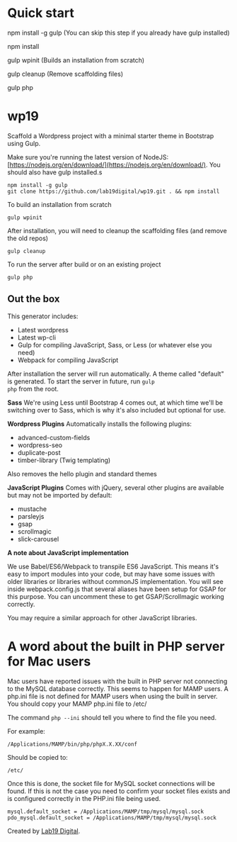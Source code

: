 # Quick start

npm install -g gulp (You can skip this step if you already have gulp installed)

npm install

gulp wpinit (Builds an installation from scratch)

gulp cleanup (Remove scaffolding files)

gulp php

# wp19

Scaffold a Wordpress project with a minimal starter theme in Bootstrap using Gulp.

Make sure you're running the latest version of NodeJS: [https://nodejs.org/en/download/](https://nodejs.org/en/download/). You should also have gulp installed.s
	
	npm install -g gulp
	git clone https://github.com/lab19digital/wp19.git . && npm install

To build an installation from scratch

	gulp wpinit

After installation, you will need to cleanup the scaffolding files (and remove the old repos)

	gulp cleanup

To run the server after build or on an existing project

	gulp php

## Out the box

This generator includes:

* Latest wordpress
* Latest wp-cli
* Gulp for compiling JavaScript, Sass, or Less (or whatever else you need)
* Webpack for compiling JavaScript

After installation the server will run automatically. A theme called "default" is generated. To start the server in future, run <code>gulp php</code> from the root.

**Sass**
We're using Less until Bootstrap 4 comes out, at which time we'll be switching over to Sass, which is why it's also included but optional for use.

**Wordpress Plugins**
Automatically installs the following plugins:

* advanced-custom-fields
* wordpress-seo
* duplicate-post
* timber-library (Twig templating)

Also removes the hello plugin and standard themes

**JavaScript Plugins**
Comes with jQuery, several other plugins are available but may not be imported by default:
- mustache
- parsleyjs
- gsap
- scrollmagic
- slick-carousel

**A note about JavaScript implementation**

We use Babel/ES6/Webpack to transpile ES6 JavaScript. This means it's easy to import modules
into your code, but may have some issues with older libraries or libraries without commonJS
implementation. You will see inside webpack.config.js that several aliases have been setup
for GSAP for this purpose. You can uncomment these to get GSAP/Scrollmagic working correctly.

You may require a similar approach for other JavaScript libraries.

# A word about the built in PHP server for Mac users
Mac users have reported issues with the built in PHP server not connecting to the MySQL database correctly. 
This seems to happen for MAMP users. A php.ini file is not defined for MAMP users when using the built
in server. You should copy your MAMP php.ini file to /etc/

The command `php --ini` should tell you where to find the file you need.

For example:

	/Applications/MAMP/bin/php/phpX.X.XX/conf

Should be copied to:

	/etc/

Once this is done, the socket file for MySQL socket connections will be found. If this is not the case
you need to confirm your socket files exists and is configured correctly in the PHP.ini file being used.

	mysql.default_socket = /Applications/MAMP/tmp/mysql/mysql.sock
	pdo_mysql.default_socket = /Applications/MAMP/tmp/mysql/mysql.sock



Created by <a href="http://lab19digital.com">Lab19 Digital</a>.